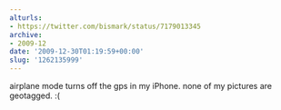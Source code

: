 ```yaml
---
alturls:
- https://twitter.com/bismark/status/7179013345
archive:
- 2009-12
date: '2009-12-30T01:19:59+00:00'
slug: '1262135999'
---
```


airplane mode turns off the gps in my iPhone. none of my pictures are geotagged. :(

